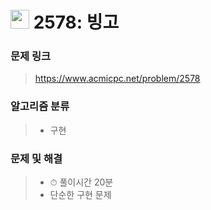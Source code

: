 # <img src="https://d2gd6pc034wcta.cloudfront.net/tier/6.svg" width="30">  2578: 빙고

### 문제 링크

> https://www.acmicpc.net/problem/2578



### 알고리즘 분류

>- 구현



### 문제 및 해결

>- ⏱ 풀이시간 20분
>- 단순한 구현 문제

